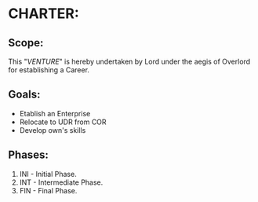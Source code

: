 # CHARTER:

## Scope:
This "*VENTURE*" is hereby undertaken by Lord under the aegis of Overlord for establishing a Career.

## Goals:
* Etablish an Enterprise
* Relocate to UDR from COR
* Develop own's skills

## Phases:

1. INI - Initial Phase.
2. INT - Intermediate Phase.
3. FIN - Final Phase.
